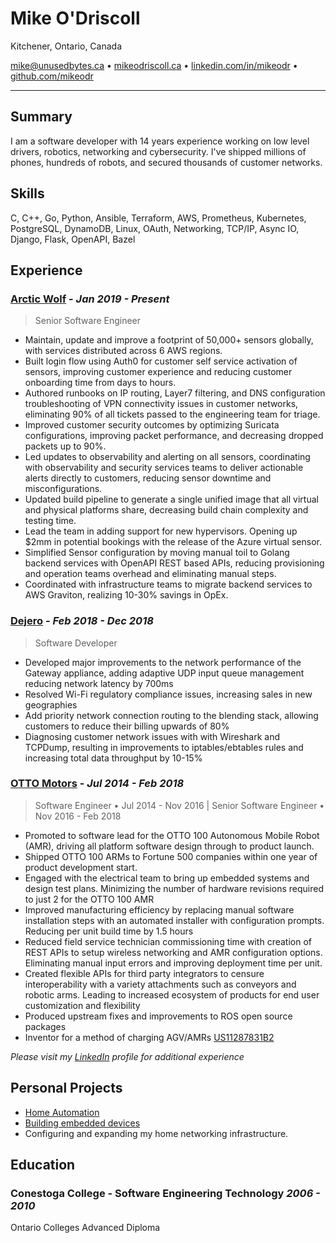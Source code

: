 # Mike O'Driscoll

Kitchener, Ontario, Canada

mike@unusedbytes.ca • [mikeodriscoll.ca](https://mikeodriscoll.ca) • [linkedin.com/in/mikeodr](https://linkedin.com/in/mikeodr) • [github.com/mikeodr](https://github.com/mikeodr)

---

## Summary

I am a software developer with 14 years experience working on low level drivers, robotics, networking and cybersecurity.
I've shipped millions of phones, hundreds of robots, and secured thousands of customer networks.

## Skills

C, C++, Go, Python, Ansible, Terraform, AWS, Prometheus, Kubernetes, PostgreSQL, DynamoDB, Linux, OAuth, Networking, TCP/IP, Async IO, Django, Flask, OpenAPI, Bazel

## Experience

### [**Arctic Wolf**](https://arcticwolf.com) - _Jan 2019 - Present_

> Senior Software Engineer

- Maintain, update and improve a footprint of 50,000+ sensors globally, with services distributed across 6 AWS regions.
- Built login flow using Auth0 for customer self service activation of sensors, improving customer experience and reducing customer onboarding time from days to hours.
- Authored runbooks on IP routing, Layer7 filtering, and DNS configuration troubleshooting of VPN connectivity issues in customer networks, eliminating 90% of all tickets passed to the engineering team for triage.
- Improved customer security outcomes by optimizing Suricata configurations, improving packet performance, and decreasing dropped packets up to 90%.
- Led updates to observability and alerting on all sensors, coordinating with observability and security services teams to deliver actionable alerts directly to customers, reducing sensor downtime and misconfigurations.
- Updated build pipeline to generate a single unified image that all virtual and physical platforms share, decreasing build chain complexity and testing time.
- Lead the team in adding support for new hypervisors. Opening up $2mm in potential bookings with the release of the Azure virtual sensor.
- Simplified Sensor configuration by moving manual toil to Golang backend services with OpenAPI REST based APIs, reducing provisioning and operation teams overhead and eliminating manual steps.
- Coordinated with infrastructure teams to migrate backend services to AWS Graviton, realizing 10-30% savings in OpEx.

### [**Dejero**](https://www.dejero.com/products/gateway) - _Feb 2018 - Dec 2018_

> Software Developer


- Developed major improvements to the network performance of the Gateway appliance, adding adaptive UDP input queue management reducing network latency by 700ms
- Resolved Wi-Fi regulatory compliance issues, increasing sales in new geographies
- Add priority network connection routing to the blending stack, allowing customers to reduce their billing upwards of 80%
- Diagnosing customer network issues with with Wireshark and TCPDump, resulting in improvements to iptables/ebtables rules and increasing total data throughput by 10-15%

### [**OTTO Motors**](https://ottomotors.com/) - _Jul 2014 - Feb 2018_

> Software Engineer • Jul 2014 - Nov 2016 | Senior Software Engineer • Nov 2016 - Feb 2018


- Promoted to software lead for the OTTO 100 Autonomous Mobile Robot (AMR), driving all platform software design through to product launch.
- Shipped OTTO 100 ARMs to Fortune 500 companies within one year of product development start.
- Engaged with the electrical team to bring up embedded systems and design test plans. Minimizing the number of hardware revisions required to just 2 for the OTTO 100 AMR
- Improved manufacturing efficiency by replacing manual software installation steps with an automated installer with configuration prompts. Reducing per unit build time by 1.5 hours
- Reduced field service technician commissioning time with creation of REST APIs to setup wireless networking and AMR configuration options. Eliminating manual input errors and improving deployment time per unit.
- Created flexible APIs for third party integrators to censure interoperability with a variety attachments such as conveyors and robotic arms. Leading to increased ecosystem of products for end user customization and flexibility
- Produced upstream fixes and improvements to ROS open source packages
- Inventor for a method of charging AGV/AMRs [US11287831B2](https://patents.google.com/patent/US11287831B2/en)


_Please visit my [LinkedIn](https://linkedin.com/in/mikeodr) profile for additional experience_

## Personal Projects

- [Home Automation](https://mikeodriscoll.ca/posts/hasspodcast/)
- [Building embedded devices](https://github.com/mikeodr/ESPHome-Configs/)
- Configuring and expanding my home networking infrastructure.

## Education

### Conestoga College - **Software Engineering Technology** _2006 - 2010_

Ontario Colleges Advanced Diploma

